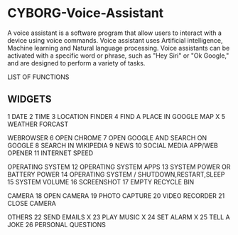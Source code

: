 # CYBORG-Voice-Assistant
A voice assistant is a software program that allow users to interact with a device using voice commands. Voice assistant uses Artificial intelligence, Machine learning and Natural language processing. Voice assistants can be activated with a specific word or phrase, such as "Hey Siri" or "Ok Google," and are designed to perform a variety of tasks.

LIST OF FUNCTIONS
## WIDGETS
1 DATE 
2 TIME 
3 LOCATION FINDER
4 FIND A PLACE IN GOOGLE MAP X
5 WEATHER FORCAST 

WEBROWSER
6 OPEN CHROME 
7 OPEN GOOGLE AND SEARCH ON GOOGLE
8 SEARCH IN WIKIPEDIA
9 NEWS
10 SOCIAL MEDIA APP/WEB OPENER
11 INTERNET SPEED 

OPERATING SYSTEM
12 OPERATING SYSTEM APPS
13 SYSTEM POWER OR BATTERY POWER
14 OPERATING SYSTEM / SHUTDOWN,RESTART,SLEEP
15 SYSTEM VOLUME 
16 SCREENSHOT
17 EMPTY RECYCLE BIN

CAMERA
18 OPEN CAMERA
19 PHOTO CAPTURE
20 VIDEO RECORDER 
21 CLOSE CAMERA

OTHERS
22 SEND EMAILS X
23 PLAY MUSIC X
24 SET ALARM X
25 TELL A JOKE 
26 PERSONAL QUESTIONS

